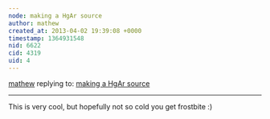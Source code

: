 ```yaml
---
node: making a HgAr source
author: mathew
created_at: 2013-04-02 19:39:08 +0000
timestamp: 1364931548
nid: 6622
cid: 4319
uid: 4
---
```




[mathew](../profile/mathew) replying to: [making a HgAr source](../notes/sonofaquark/3-30-2013/making-hgar-source)

----
This is very cool, but hopefully not so cold you get frostbite :)